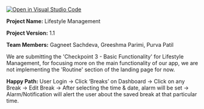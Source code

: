 [![Open in Visual Studio Code](https://classroom.github.com/assets/open-in-vscode-c66648af7eb3fe8bc4f294546bfd86ef473780cde1dea487d3c4ff354943c9ae.svg)](https://classroom.github.com/online_ide?assignment_repo_id=9133970&assignment_repo_type=AssignmentRepo)

**Project Name:** Lifestyle Management

**Project Version:** 1.1

**Team Members:** Gagneet Sachdeva, Greeshma Parimi, Purva Patil

We are submitting the 'Checkpoint 3 - Basic Functionality' for Lifestyle Management, for focusing more on the main functionality of our app, we are not implementing the 'Routine' section of the landing page for now. 

**Happy Path:**
User Login → Click ‘Breaks’ on Dashboard → Click on any Break → Edit Break →
After selecting the time & date, alarm will be set → Alarm/Notification will alert the
user about the saved break at that particular time.
